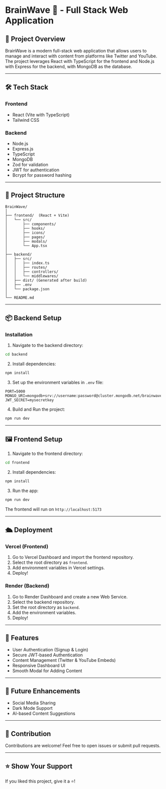 # BrainWave 🧠 - Full Stack Web Application

## 🚀 Project Overview
BrainWave is a modern full-stack web application that allows users to manage and interact with content from platforms like Twitter and YouTube. The project leverages React with TypeScript for the frontend and Node.js with Express for the backend, with MongoDB as the database.

---

## 🛠️ Tech Stack

### Frontend
- React (Vite with TypeScript)
- Tailwind CSS

### Backend
- Node.js
- Express.js
- TypeScript
- MongoDB
- Zod for validation
- JWT for authentication
- Bcrypt for password hashing

---

## 🌲 Project Structure
```
BrainWave/
│
├── frontend/  (React + Vite)
│   └── src/
│       ├── components/
│       ├── hooks/
│       ├── icons/
│       ├── pages/
│       ├── modals/
│       └── App.tsx
│
├── backend/
│   ├── src/
│   │   ├── index.ts
│   │   ├── routes/
│   │   ├── controllers/
│   │   └── middlewares/
│   ├── dist/ (Generated after build)
│   ├── .env
│   └── package.json
│
└── README.md
```

---

## 📦 Backend Setup

### Installation

1. Navigate to the backend directory:
```bash
cd backend
```

2. Install dependencies:
```bash
npm install
```

3. Set up the environment variables in `.env` file:
```env
PORT=5000
MONGO_URI=mongodb+srv://username:password@cluster.mongodb.net/brainwave
JWT_SECRET=mysecretkey
```

4. Build and Run the project:
```bash
npm run dev
```

---

## 🖼️ Frontend Setup

1. Navigate to the frontend directory:
```bash
cd frontend
```

2. Install dependencies:
```bash
npm install
```

3. Run the app:
```bash
npm run dev
```

The frontend will run on `http://localhost:5173`

---

## 🛳️ Deployment

### Vercel (Frontend)
1. Go to Vercel Dashboard and import the frontend repository.
2. Select the root directory as `frontend`.
3. Add environment variables in Vercel settings.
4. Deploy!

### Render (Backend)
1. Go to Render Dashboard and create a new Web Service.
2. Select the backend repository.
3. Set the root directory as `backend`.
4. Add the environment variables.
5. Deploy!

---

## 🔑 Features
- User Authentication (Signup & Login)
- Secure JWT-based Authentication
- Content Management (Twitter & YouTube Embeds)
- Responsive Dashboard UI
- Smooth Modal for Adding Content

---

## 🎯 Future Enhancements
- Social Media Sharing
- Dark Mode Support
- AI-based Content Suggestions

---

## 🙌 Contribution

Contributions are welcome! Feel free to open issues or submit pull requests.


---

## ⭐️ Show Your Support
If you liked this project, give it a ⭐️!

